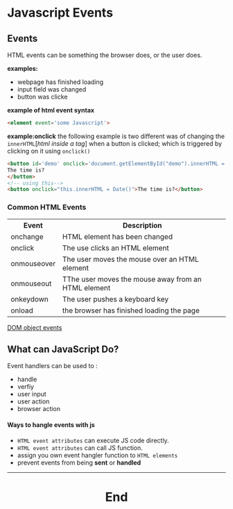 # Javascript Events

## Events
HTML events can be something the browser does, or the user does.

**examples:**
+ webpage has finished loading
+ input field was changed
+ button was clicke 

**example of html event syntax**
```html
<element event='some Javascript'>
```

**example:onclick**
the following example is two different was of changing the `innerHTML`[_html inside a tag_] when a button is clicked; which is triggered by clicking on it using `onclick()`

```html
<button id='demo' onclick='document.getElementById("demo").innerHTML = Date()'>
The time is?
</button>
<!-- using this-->
<button onclick="this.innerHTML = Date()">The time is?</button>

```

### Common HTML Events
<table>
    <tr>
        <th>Event</th>
        <th>Description</th>
    </tr>
    <tr>
        <td>onchange</td>
        <td>HTML element has been changed</td>
    </tr>
     <tr>
        <td>onclick</td>
        <td>The use clicks an HTML element</td>
    </tr>   
    <tr>
        <td>onmouseover</td>
        <td>The user moves the mouse over an HTML element</td>
    </tr>
    <tr>
        <td>onmouseout</td>
        <td>TThe user moves the mouse away from an HTML element</td>
    </tr>
    <tr>
        <td>onkeydown</td>
        <td>The user pushes a keyboard key</td>
    </tr>
    <tr>
        <td>onload</td>
        <td>the browser has finished loading the page</td>
    </tr>
        
</table>

<a href="https://www.w3schools.com/jsref/dom_obj_event.asp">DOM object events</a>

## What can JavaScript Do?
Event handlers can be used to :
+ handle 
+ verfiy
+ user input
+ user action
+ browser action


#### Ways to hangle events with js
+ `HTML event attributes` can execute JS code directly.
+ `HTML event attributes` can call JS function.
+ assign you own event hangler function to `HTML elements`
+ prevent events from being **sent** or **handled** 

-------------------
<h1 style='text-align:center'>End</h1>


